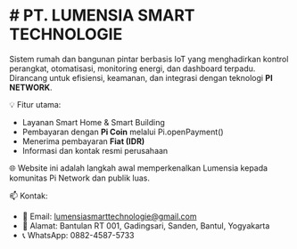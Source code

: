 # # PT. LUMENSIA SMART TECHNOLOGIE

Sistem rumah dan bangunan pintar berbasis IoT yang menghadirkan kontrol perangkat, otomatisasi, monitoring energi, dan dashboard terpadu. Dirancang untuk efisiensi, keamanan, dan integrasi dengan teknologi **PI NETWORK**.

💡 Fitur utama:
- Layanan Smart Home & Smart Building
- Pembayaran dengan **Pi Coin** melalui Pi.openPayment()
- Menerima pembayaran **Fiat (IDR)**
- Informasi dan kontak resmi perusahaan

🌐 Website ini adalah langkah awal memperkenalkan Lumensia kepada komunitas Pi Network dan publik luas.

📫 Kontak:
- 📧 Email: lumensiasmarttechnologie@gmail.com  
- 📍 Alamat: Bantulan RT 001, Gadingsari, Sanden, Bantul, Yogyakarta  
- 📞 WhatsApp: 0882-4587-5733
